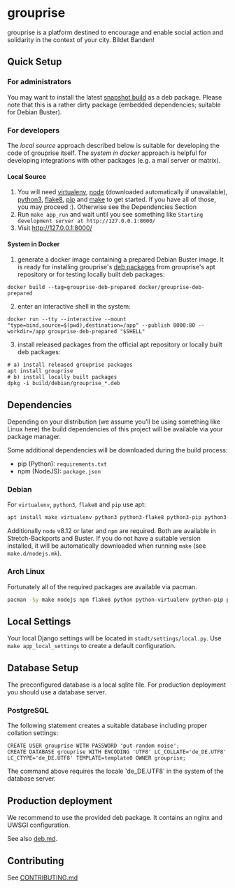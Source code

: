 # grouprise

grouprise is a platform destined to encourage and enable social action and solidarity in the context of your city. Bildet Banden!

## Quick Setup

### For administrators
You may want to install the latest [snapshot build](https://git.hack-hro.de/grouprise/grouprise/builds/artifacts/master/raw/build/debian/export/grouprise.deb?job=deb-package) as a deb package. Please note that this is a rather dirty package (embedded dependencies; suitable for Debian Buster).

### For developers

The *local source* approach described below is suitable for developing the code of grouprise itself.
The *system in docker* approach is helpful for developing integrations with other packages (e.g. a mail server or matrix).

#### Local Source

1. You will need [virtualenv](https://virtualenv.pypa.io/en/stable/), [node](https://nodejs.org/en/) (downloaded automatically if unavailable), [python3](https://www.python.org/), [flake8](http://flake8.pycqa.org/en/latest/), [pip](https://pip.pypa.io/en/stable/) and [make](https://www.gnu.org/software/make/) to get started. If you have all of those, you may proceed :). Otherwise see the Dependencies Section
2. Run `make app_run` and wait until you see something like `Starting development server at http://127.0.0.1:8000/`
3. Visit http://127.0.0.1:8000/

#### System in Docker

1. generate a docker image containing a prepared Debian Buster image. It is ready for installing
grouprise's [deb packages](./-/blob/master/docs/deployment/deb.md) from grouprise's apt repository
or for testing locally built deb packages:
```shell
docker build --tag=grouprise-deb-prepared docker/grouprise-deb-prepared
```
2. enter an interactive shell in the system:
```shell
docker run --tty --interactive --mount "type=bind,source=$(pwd),destination=/app" --publish 8000:80 --workdir=/app grouprise-deb-prepared "$SHELL"
```
3. install released packages from the official apt repository or locally built deb packages:
```shell
# a) install released grouprise packages
apt install grouprise
# b) install locally built packages
dpkg -i build/debian/grouprise_*.deb
```


## Dependencies

Depending on your distribution (we assume you’ll be using something like Linux here) the build dependencies of this project will be available via your package manager.

Some additional dependencies will be downloaded during the build process:

* pip (Python): `requirements.txt`
* npm (NodeJS): `package.json`

### Debian
For `virtualenv`, `python3`, `flake8` and `pip` use apt:
```sh
apt install make virtualenv python3 python3-flake8 python3-pip python3-sphinx python3-recommonmark python3-xapian
```

Additionally `node` v8.12 or later and `npm` are required.  Both are available in Stretch-Backports and Buster.  If you do not have a suitable version installed, it will be automatically downloaded when running `make` (see `make.d/nodejs.mk`).

### Arch Linux
Fortunately all of the required packages are available via pacman.
```sh
pacman -Sy make nodejs npm flake8 python python-virtualenv python-pip python-sphinx python-recommonmark python-xapian
```


## Local Settings

Your local Django settings will be located in `stadt/settings/local.py`. Use `make app_local_settings` to create a default configuration. 


## Database Setup

The preconfigured database is a local sqlite file.
For production deployment you should use a database server.

### PostgreSQL

The following statement creates a suitable database including proper collation settings:

    CREATE USER grouprise WITH PASSWORD 'put random noise';
    CREATE DATABASE grouprise WITH ENCODING 'UTF8' LC_COLLATE='de_DE.UTF8' LC_CTYPE='de_DE.UTF8' TEMPLATE=template0 OWNER grouprise;

The command above requires the locale 'de_DE.UTF8' in the system of the database server.


## Production deployment

We recommend to use the provided deb package. It contains an nginx and UWSGI configuration.

See also [deb.md](./docs/deployment/deb.md).


## Contributing

See [CONTRIBUTING.md](./CONTRIBUTING.md)
